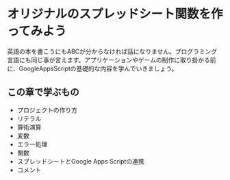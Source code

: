 # オリジナルのスプレッドシート関数を作ってみよう
英語の本を書こうにもABCが分からなければ話になりません。プログラミング言語にも同じ事が言えます。アプリケーションやゲームの制作に取り掛かる前に、GoogleAppsScriptの基礎的な内容を学んでいきましょう。

## この章で学ぶもの
* プロジェクトの作り方
* リテラル
* 算術演算
* 変数
* エラー処理
* 関数
* スプレッドシートとGoogle Apps Scriptの連携
* コメント